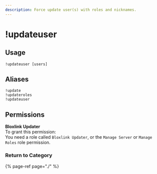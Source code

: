 ```yaml
---
description: Force update user(s) with roles and nicknames.
---
```


# !updateuser

## Usage

```text
!updateuser [users]
```

## Aliases

```text
!update
!updateroles
!updateuser
```

## Permissions

**Bloxlink Updater**  
To grant this permission:  
 You need a role called `Bloxlink Updater`, or the `Manage Server` or `Manage Roles` role permission.

### Return to Category

{% page-ref page="./" %}

